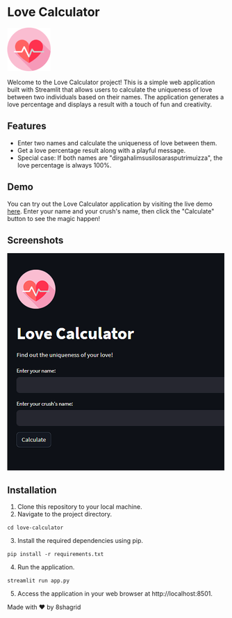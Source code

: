 # Love Calculator

<img src="images/logo.png" alt="Love Calculator Logo" width="100">

Welcome to the Love Calculator project! This is a simple web application built with Streamlit that allows users to calculate the uniqueness of love between two individuals based on their names. The application generates a love percentage and displays a result with a touch of fun and creativity.

## Features

- Enter two names and calculate the uniqueness of love between them.
- Get a love percentage result along with a playful message.
- Special case: If both names are "dirgahalimsusilosarasputrimuizza", the love percentage is always 100%.

## Demo

You can try out the Love Calculator application by visiting the live demo [here](https://s.id/1ShyI). Enter your name and your crush's name, then click the "Calculate" button to see the magic happen!

## Screenshots

![Screenshot 1](demo/screenshot1.png)

## Installation

1. Clone this repository to your local machine.
2. Navigate to the project directory.
```
cd love-calculator
```
3. Install the required dependencies using pip.
```
pip install -r requirements.txt
```
4. Run the application.
```
streamlit run app.py
```
5. Access the application in your web browser at http://localhost:8501.

Made with ❤️ by 8shagrid
